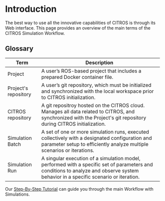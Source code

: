 <!-- 
# Overview 
Short description about runs, what is run, what this feature can do in general, what it good for-->

# Introduction

The best way to use all the innovative capabilities of CITROS is through its Web interface. This page provides an overview of the main terms of the CITROS Simulation Workflow.

## Glossary

   |Term	|Description |
   |--|--|
   Project	|A user’s ROS-based project that includes a prepared Docker container file.
   Project's repository	|A user’s git repository, which must be initialized and synchronized with the local workspace prior to CITROS initialization.
   CITROS repository |A git repositroy hosted on the CITROS cloud. Manages all data related to CITROS, and synchronized with the Project's git repository during CITROS initialization.
   Simulation Batch |A set of one or more simulation runs, executed collectively with a designated configuration and parameter setup to efficiently analyze multiple scenarios or iterations.
   Simulation Run |A singular execution of a simulation model, performed with a specific set of parameters and conditions to analyze and observe system behavior in a specific scenario or iteration.

Our [Step-By-Step Tutorial](https://citros.io/doc/docs/simulations/sim_step_by_step) can guide you through the main Workflow with Simulations.